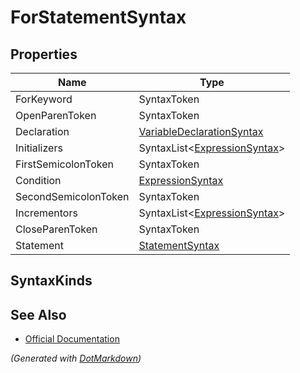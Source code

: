 # ForStatementSyntax

## Properties

| Name                 | Type                                                      |
| -------------------- | --------------------------------------------------------- |
| ForKeyword           | SyntaxToken                                               |
| OpenParenToken       | SyntaxToken                                               |
| Declaration          | [VariableDeclarationSyntax](VariableDeclarationSyntax.md) |
| Initializers         | SyntaxList\<[ExpressionSyntax](SeparatedSyntaxList.md)>   |
| FirstSemicolonToken  | SyntaxToken                                               |
| Condition            | [ExpressionSyntax](ExpressionSyntax.md)                   |
| SecondSemicolonToken | SyntaxToken                                               |
| Incrementors         | SyntaxList\<[ExpressionSyntax](SeparatedSyntaxList.md)>   |
| CloseParenToken      | SyntaxToken                                               |
| Statement            | [StatementSyntax](StatementSyntax.md)                     |

## SyntaxKinds

## See Also

* [Official Documentation](https://docs.microsoft.com/en-us/dotnet/api/microsoft.codeanalysis.csharp.syntax.forstatementsyntax)


*\(Generated with [DotMarkdown](http://github.com/JosefPihrt/DotMarkdown)\)*